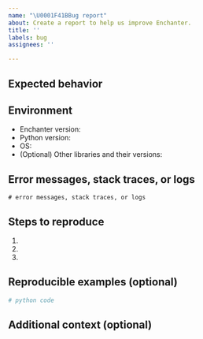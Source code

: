 ```yaml
---
name: "\U0001F41BBug report"
about: Create a report to help us improve Enchanter.
title: ''
labels: bug
assignees: ''

---
```


<!-- Please write a clear and concise description of what the bug is. -->

## Expected behavior

<!-- Please write a clear and concise description of what you expected to happen. -->

## Environment

- Enchanter version:
- Python version:
- OS:
- (Optional) Other libraries and their versions:

## Error messages, stack traces, or logs

```
# error messages, stack traces, or logs
```

## Steps to reproduce

1.
2.
3.

## Reproducible examples (optional)

```python
# python code
```

## Additional context (optional)

<!-- Please add any other context or screenshots about the problem here. -->
